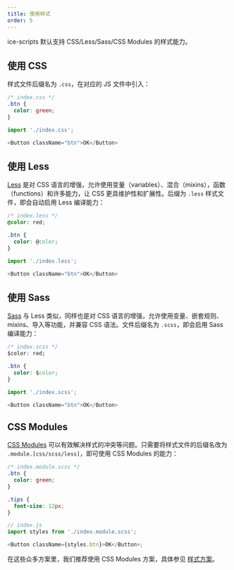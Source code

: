 ```yaml
---
title: 使用样式
order: 5
---
```


ice-scripts 默认支持 CSS/Less/Sass/CSS Modules 的样式能力。

## 使用 CSS

样式文件后缀名为 `.css`，在对应的 JS 文件中引入：

```css
/* index.css */
.btn {
  color: green;
}
```

```js
import './index.css';

<Button className="btn">OK</Button>
```

## 使用 Less

[Less](http://lesscss.org/) 是对 CSS 语言的增强，允许使用变量（variables）、混合（mixins），函数（functions）和许多能力，让 CSS 更具维护性和扩展性。后缀为 `.less` 样式文件，即会自动启用 Less 编译能力：

```css
/* index.less */
@color: red;

.btn {
  color: @color;
}
```

```js
import './index.less';

<Button className="btn">OK</Button>
```

## 使用 Sass

[Sass](https://sass-lang.com/) 与 Less 类似，同样也是对 CSS 语言的增强，允许使用变量、嵌套规则、mixins、导入等功能，并兼容 CSS 语法。文件后缀名为 `.scss`，即会启用 Sass 编译能力：

```css
/* index.scss */
$color: red;

.btn {
  color: $color;
}
```

```js
import './index.scss';

<Button className="btn">OK</Button>
```

## CSS Modules

[CSS Modules](https://github.com/css-modules/css-modules) 可以有效解决样式的冲突等问题。只需要将样式文件的后缀名改为 `.module.[css/scss/less]`，即可使用 CSS Modules 的能力：

```css
/* index.module.scss */
.btn {
  color: green;
}

.tips {
  font-size: 12px;
}
```

```js
// index.js
import styles from './index.module.scss';

<Button className={styles.btn}>OK</Button>;
```

在这些众多方案里，我们推荐使用 CSS Modules 方案，具体参见 [样式方案](/docs/guide/dev/style)。
